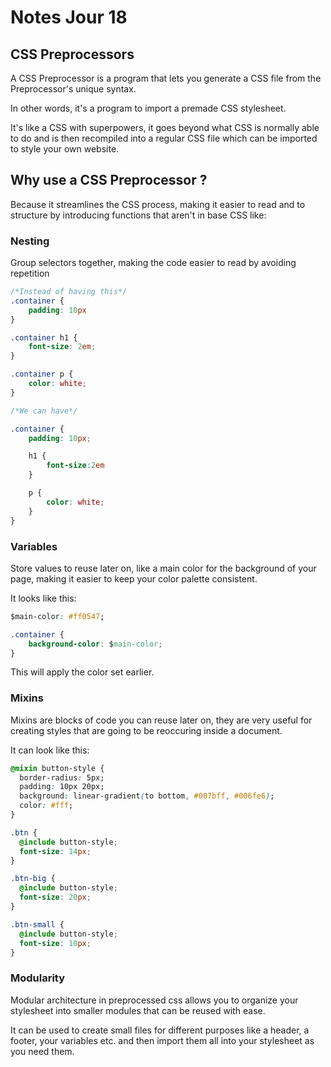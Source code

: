 # Notes Jour 18

## CSS Preprocessors

A CSS Preprocessor is a program that lets you generate a CSS file from the Preprocessor's unique syntax.

In other words, it's a program to import a premade CSS stylesheet.

It's like a CSS with superpowers, it goes beyond what CSS is normally able to do and is then recompiled into a regular CSS file which can be imported to style your own website.

## Why use a CSS Preprocessor ?

Because it streamlines the CSS process, making it easier to read and to structure by introducing functions that aren't in base CSS like:

### Nesting

Group selectors together, making the code easier to read by avoiding repetition

```css
/*Instead of having this*/
.container {
    padding: 10px
}

.container h1 {
    font-size: 2em;
}

.container p { 
    color: white;
}
```

```css
/*We can have*/

.container {
    padding: 10px;

    h1 {
        font-size:2em
    }

    p {
        color: white;
    }
}
```

### Variables

Store values to reuse later on, like a main color for the background of your page, making it easier to keep your color palette consistent.

It looks like this:

```css
$main-color: #ff0547;

.container {
    background-color: $main-color;
}
```

This will apply the color set earlier.

### Mixins

Mixins are blocks of code you can reuse later on, they are very useful for creating styles that are going to be reoccuring inside a document.

It can look like this:

```css
@mixin button-style {
  border-radius: 5px;
  padding: 10px 20px;
  background: linear-gradient(to bottom, #007bff, #006fe6);
  color: #fff;
}

.btn {
  @include button-style;
  font-size: 14px;
}

.btn-big {
  @include button-style;
  font-size: 20px;
}

.btn-small {
  @include button-style;
  font-size: 10px;
}
```

### Modularity

Modular architecture in preprocessed css allows you to organize your stylesheet into smaller modules that can be reused with ease.

It can be used to create small files for different purposes like a header, a footer, your variables etc. and then import them all into your stylesheet as you need them.
